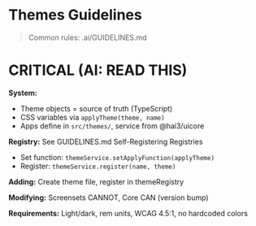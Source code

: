 # Themes Guidelines

> Common rules: .ai/GUIDELINES.md

# CRITICAL (AI: READ THIS)

**System:**
- Theme objects = source of truth (TypeScript)
- CSS variables via `applyTheme(theme, name)`
- Apps define in `src/themes/`, service from @hai3/uicore

**Registry:** See GUIDELINES.md Self-Registering Registries
- Set function: `themeService.setApplyFunction(applyTheme)`
- Register: `themeService.register(name, theme)`

**Adding:** Create theme file, register in themeRegistry

**Modifying:** Screensets CANNOT, Core CAN (version bump)

**Requirements:** Light/dark, rem units, WCAG 4.5:1, no hardcoded colors
